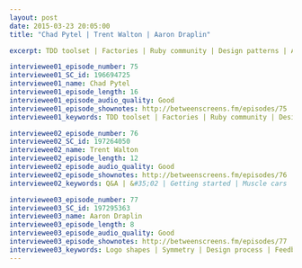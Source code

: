 ```yaml
---
layout: post
date: 2015-03-23 20:05:00
title: "Chad Pytel | Trent Walton | Aaron Draplin"

excerpt: TDD toolset | Factories | Ruby community | Design patterns | AntiPatterns | Fat controllers | Fat models | Voyeuristic models | Law of Demeter || Q&A | &#35;02 | Getting started | Muscle cars | Swap meets | Design setup | Garage office | 9-5 || Logo shapes | Symmetry | Design process | Feedback | Obama logo | Retirement

interviewee01_episode_number: 75
interviewee01_SC_id: 196694725
interviewee01_name: Chad Pytel
interviewee01_episode_length: 16
interviewee01_episode_audio_quality: Good
interviewee01_episode_shownotes: http://betweenscreens.fm/episodes/75
interviewee01_keywords: TDD toolset | Factories | Ruby community | Design patterns | AntiPatterns | Fat controllers | Fat models | Voyeuristic models | Law of Demeter 

interviewee02_episode_number: 76
interviewee02_SC_id: 197264050
interviewee02_name: Trent Walton
interviewee02_episode_length: 12
interviewee02_episode_audio_quality: Good
interviewee02_episode_shownotes: http://betweenscreens.fm/episodes/76
interviewee02_keywords: Q&A | &#35;02 | Getting started | Muscle cars | Swap meets | Design setup | Garage office | 9-5 

interviewee03_episode_number: 77
interviewee03_SC_id: 197295363
interviewee03_name: Aaron Draplin
interviewee03_episode_length: 8
interviewee03_episode_audio_quality: Good
interviewee03_episode_shownotes: http://betweenscreens.fm/episodes/77
interviewee03_keywords: Logo shapes | Symmetry | Design process | Feedback | Obama logo | Retirement 
---
```

